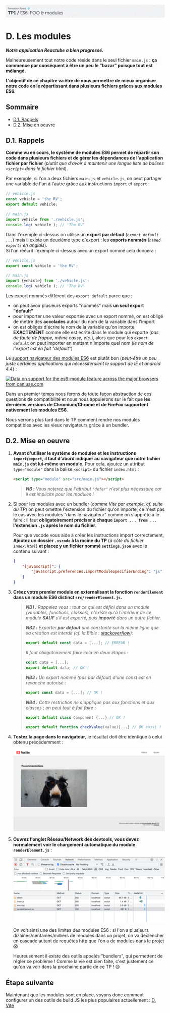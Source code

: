 <img src="images/readme/header-small.jpg" >

# D. Les modules <!-- omit in toc -->

_**Notre application Reactube a bien progressé.**_

Malheureusement tout notre code réside dans le seul fichier `main.js` : **ça commence par conséquent à être un peu le "bazar" puisque tout est mélangé.**

**L'objectif de ce chapitre va être de nous permettre de mieux organiser notre code en le répartissant dans plusieurs fichiers grâces aux modules ES6.**

## Sommaire <!-- omit in toc -->
- [D.1. Rappels](#d1-rappels)
- [D.2. Mise en oeuvre](#d2-mise-en-oeuvre)

## D.1. Rappels
**Comme vu en cours, le système de modules ES6 permet de répartir son code dans plusieurs fichiers et de gérer les dépendances de l'application fichier par fichier** (_plutôt que d'avoir à maintenir une longue liste de balises `<script>` dans le fichier html_).

Par exemple, si l'on a deux fichiers `main.js` et `vehicle.js`, on peut partager une variable de l'un à l'autre grâce aux instructions `import` et `export` :
```js
// vehicle.js
const vehicle = 'the RV';
export default vehicle;
```
```js
// main.js
import vehicle from './vehicle.js';
console.log( vehicle ); // 'The RV'
```

Dans l'exemple ci-dessus on utilise un **export par défaut** (_`export default ...`_) mais il existe un deuxième type d'export : les **exports nommés** (_`named exports` en anglais_). \
Si l'on réécrit l'exemple ci-dessus avec un export nommé cela donnera :
```js
// vehicle.js
export const vehicle = 'the RV';
```
```js
// main.js
import {vehicle} from './vehicle.js';
console.log( vehicle ); // 'The RV'
```

Les export nommés diffèrent des `export default` parce que :
- on peut avoir plusieurs exports "nommés" mais **un seul export "default"**
- pour importer une valeur exportée avec un export nommé, on est obligé de mettre des **accolades** autour du nom de la variable dans l'import
- on est obligés d'écrire le nom de la variable qu'on importe **EXACTEMENT** comme elle est écrite dans le module qui exporte (_pas de faute de frappe, même casse, etc._), alors que pour les `export default` on peut importer en mettant n'importe quel nom (_le nom de l'export est en fait "default"_)

Le [support navigateur des modules ES6](https://caniuse.com/#feat=es6-module) est plutôt bon (_peut-être un peu juste certaines applications qui nécessiteraient le support de IE et android 4.4_) :

<a href="http://caniuse.com/#feat=es6-module">
	<picture>
		<source type="image/webp" srcset="https://caniuse.bitsofco.de/image/es6-module.webp">
		<source type="image/png" srcset="https://caniuse.bitsofco.de/image/es6-module.png">
		<img src="https://caniuse.bitsofco.de/image/es6-module.jpg" alt="Data on support for the es6-module feature across the major browsers from caniuse.com">
	</picture>
</a>

Dans un premier temps nous ferons de toute façon abstraction de ces questions de compatibilité et nous nous appuierons sur le fait que **les dernières versions de Chromium/Chrome et de FireFox supportent nativement les modules ES6**.

Nous verrons plus tard dans le TP comment rendre nos modules compatibles avec les vieux navigateurs grâce à un bundler.

## D.2. Mise en oeuvre
1.  **Avant d'utiliser le système de modules et les instructions `import`/`export`, il faut d'abord indiquer au navigateur que notre fichier `main.js` est lui-même un module.** Pour cela, ajoutez un attribut `type="module"` dans la balise `<script>` du fichier `index.html` :
	```html
	<script type="module" src="src/main.js"></script>
	```
	> _**NB :** Vous noterez que l'attribut `"defer"` n'est plus nécessaire car il est implicite pour les modules !_

3. Si pour les modules avec un bundler (_comme Vite par exemple, cf. suite du TP_) on peut omettre l'extension du fichier qu'on importe, ce n'est pas le cas avec les modules "dans le navigateur" comme on s'apprête à le faire : il faut **obligatoirement préciser à chaque `import ... from ...` l'extension `.js` après le nom du fichier**.

	Pour que vscode vous aide à créer les instructions import correctement, **Ajoutez un dossier `.vscode` à la racine du TP**  (_à côté du fichier `index.html`_) **et placez y un fichier nommé `settings.json`** avec le contenu suivant :

	```json
	{
		"[javascript]": {
			"javascript.preferences.importModuleSpecifierEnding": "js"
		}
	}
	```

4.  **Créez votre premier module en externalisant la fonction `renderElement` dans un module ES6 distinct `src/renderElement.js`.**

	> _**NB1 :** Rappelez vous : tout ce qui est défini dans un module (variables, fonctions, classes), n'existe qu'à l'intérieur de ce module **SAUF** s'il est exporté, puis **importé** dans un autre fichier._

	> _**NB2 :** Exporter **par défaut** une constante sur la même ligne que sa création est interdit (cf. la Bible : [stackoverflow](https://stackoverflow.com/a/36261387)):_
	> ```js
	> export default const data = [...]; // ERREUR !
	> ```
	> _Il faut obligatoirement faire cela en deux étapes :_
	> ```js
	> const data = [...];
	> export default data; // OK !
	> ```

	> _**NB3 :** Un export nommé (pas par défaut) d'une const est en revanche autorisé :_
	> ```js
	> export const data = [...]; // OK !
	> ```

	> _**NB4 :** Cette restriction ne s'applique pas aux fonctions et aux classes ; on peut tout à fait faire :_
	> ```js
	> export default class Component {...} // OK !
	> ```
	> ```js
	> export default function checkValue(value){...} // OK aussi !
	> ```

5. **Testez la page dans le navigateur**, le résultat doit être identique à celui obtenu précédemment :

	<img src="images/readme/screen-02.png" >

6. **Ouvrez l'onglet Réseau/Network des devtools, vous devez normalement voir le chargement automatique du module `renderElement.js`** :

	<img src="images/readme/modules-network.png" />

	On voit ainsi une des limites des modules ES6 : si l'on a plusieurs dizaines/centaines/milliers de modules dans un projet, on va déclencher en cascade autant de requêtes http que l'on a de modules dans le projet 😱

	Heureusement il existe des outils appelés "bundlers", qui permettent de régler ce problème ! Comme la vie est bien faite, c'est justement ce qu'on va voir dans la prochaine partie de ce TP ! 😌


## Étape suivante <!-- omit in toc -->
Maintenant que les modules sont en place, voyons donc comment configurer un des outils de build JS les plus populaires actuellement : [D. Vite](D-vite.md)
